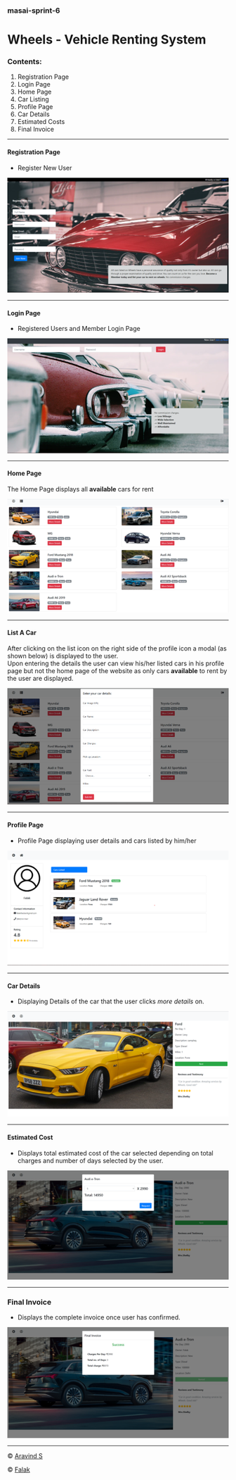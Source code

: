 ### masai-sprint-6

# Wheels - Vehicle Renting System
### Contents:
 1. Registration Page
 2. Login Page
 3. Home Page
 4. Car Listing
 5. Profile Page
 6. Car Details
 7. Estimated Costs
 8. Final Invoice
  
---

#### Registration Page
* Register New User

![Registration Page](https://github.com/aravindsakthivel/masai-sprint-6/blob/master/Resources/regPage1.png)

---
#### Login Page
* Registered Users and Member Login Page

![Login Page](https://github.com/aravindsakthivel/masai-sprint-6/blob/master/Resources/loginPage2.png)

---
#### Home Page
<p>The Home Page displays all <b>available</b> cars for rent</p>

![Home Page](https://github.com/aravindsakthivel/masai-sprint-6/blob/master/Resources/homePage3.png)

---
#### List A Car
<p>After clicking on the list icon on the right side of the profile icon a modal (as shown below) is displayed to the user.<br>
Upon entering the details the user can view his/her listed cars in his profile page but not the home page of the website as only cars <b>available</b> to rent by the user are displayed.</p>

![Car Listing](https://github.com/aravindsakthivel/masai-sprint-6/blob/master/Resources/listModal4.png)

---
#### Profile Page
* Profile Page displaying user details and cars listed by him/her

![Profile Page](https://github.com/aravindsakthivel/masai-sprint-6/blob/master/Resources/profilePage5.png)

---
#### Car Details
* Displaying Details of the car that the user clicks <em>more details</em> on.

![Car Details](https://github.com/aravindsakthivel/masai-sprint-6/blob/master/Resources/carDetails6.png)

---
#### Estimated Cost
* Displays total estimated cost of the car selected depending on total charges and number of days selected by the user.

![Estimated Cost](https://github.com/aravindsakthivel/masai-sprint-6/blob/master/Resources/estimateCost7.png)

---
### Final Invoice
* Displays the complete invoice once user has confirmed.

![Final Invoice](https://github.com/aravindsakthivel/masai-sprint-6/blob/master/Resources/InvoiceAlert8.png)

---


© [Aravind S](https://github.com/aravindsakthivel) 

© [Falak](https://github.com/falakthkr) 
